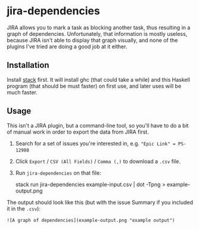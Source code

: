 # jira-dependencies

JIRA allows you to mark a task as blocking another task, thus resulting in a
graph of dependencies. Unfortunately, that information is mostly useless,
because JIRA isn't able to display that graph visually, and none of the plugins
I've tried are doing a good job at it either.

## Installation

Install [stack](https://docs.haskellstack.org/en/stable/README/) first. It will
install ghc (that could take a while) and this Haskell program (that should be
must faster) on first use, and later uses will be much faster.

## Usage

This isn't a JIRA plugin, but a command-line tool, so you'll have to do a bit of
manual work in order to export the data from JIRA first.

1.  Search for a set of issues you're interested in, e.g. `"Epic Link" = PS-12988`
2.  Click `Export` / `CSV (All Fields)` / `Comma (,)` to download a `.csv` file.
3.  Run `jira-dependencies` on that file:

    stack run jira-dependencies example-input.csv | dot -Tpng > example-output.png

The output should look like this (but with the issue Summary if you included it
in the `.csv`):

    ![A graph of dependencies](example-output.png "example output")
